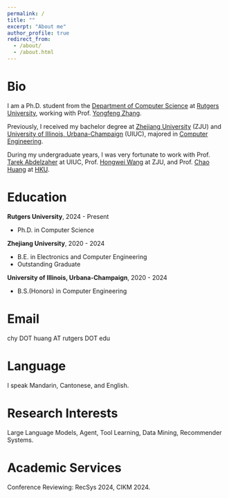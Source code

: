```yaml
---
permalink: /
title: ""
excerpt: "About me"
author_profile: true
redirect_from: 
  - /about/
  - /about.html
---
```



Bio
======
I am a Ph.D. student from the [Department of Computer Science](https://www.cs.rutgers.edu/) at [Rutgers University](https://www.rutgers.edu/), working with Prof. [Yongfeng Zhang](https://www.yongfeng.me/). 

Previously, I received my bachelor degree at [Zhejiang University](https://www.zju.edu.cn/) (ZJU) and [University of Illinois, Urbana-Champaign](https://illinois.edu/) (UIUC), majored in [Computer Engineering](https://ece.illinois.edu/).

During my undergraduate years, I was very fortunate to work with Prof. [Tarek Abdelzaher](http://abdelzaher.cs.illinois.edu/) at UIUC, Prof. [Hongwei Wang](https://person.zju.edu.cn/en/hwang) at ZJU, and Prof. [Chao Huang](https://sites.google.com/view/chaoh) at [HKU](https://www.hku.hk/).

Education
======

**Rutgers University**, 2024 - Present
* Ph.D. in Computer Science

**Zhejiang University**, 2020 - 2024
* B.E. in Electronics and Computer Engineering
* Outstanding Graduate

**University of Illinois, Urbana-Champaign**, 2020 - 2024
* B.S.(Honors) in Computer Engineering

Email
======
chy DOT huang AT rutgers DOT edu

Language
======
I speak Mandarin, Cantonese, and English.

Research Interests
======
Large Language Models, Agent, Tool Learning, Data Mining, Recommender Systems.

<!--img src="../images/wordcloud.jpg" width="500" height="500"-->

<!-- Publications
======
TGOnline: Enhancing Temporal Graph Learning with Adaptive Online Meta-Learning

Ruijie Wang, **Jingyuan Huang**, Yutong Zhang, Jinyang Li, Yufeng Wang, Wanyu Zhao, Shengzhong Liu, Charith Mendis and Tarek Abdelzaher.

*The 47th International ACM SIGIR Conference on Research and Development in Information Retrieval (SIGIR), 2024.*

[[Paper]](https://doi.acm.org/?doi=3626772.3657791)

Representation and Extraction of Physics Knowledge Based on Knowledge Graph and Embedding-Combined Text Classification for Cooperative Learning

Jialin Shang\*, **Jingyuan Huang**\*, Shihua Zeng\*, Jian Zhang, and Hongwei Wang

*IEEE 25th International Conference on Computer Supported Cooperative Work in Design (CSCWD), 2022.*

[[Paper]](https://ieeexplore.ieee.org/abstract/document/9776230/) 

(* indicates equal contributions) -->

Academic Services
======
Conference Reviewing: RecSys 2024, CIKM 2024.

<!--
Dataset
======
### ZJUI-Phys Dataset

An interdisciplinary dataset related to a combination of education and AI. The collaborative signals are of great research value.
[ZJUI-Phys Dataset](https://github.com/Luckfort/ZJUI-Phys)
-->
